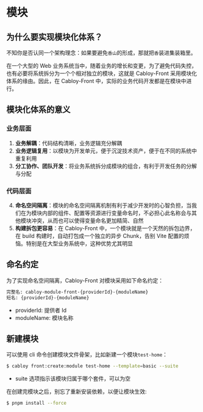 # 模块

## 为什么要实现模块化体系？

不知你是否认同一个架构理念：如果要避免`香山`的形成，那就把`香`装进集装箱里。

在一个大型的 Web 业务系统当中，随着业务的增长和变更，为了避免代码失控，也有必要将系统拆分为一个个相对独立的模块，这就是 Cabloy-Front 采用模块化体系的缘由。因此，在 Cabloy-Front 中，实际的业务代码开发都是在模块中进行。

## 模块化体系的意义

### 业务层面

1. **业务解耦**：代码结构清晰，业务逻辑充分解耦
2. **业务逻辑复用**：以模块为开发单元，便于沉淀技术资产，便于在不同的系统中重复利用
3. **分工协作、团队开发**：将业务系统拆分成模块的组合，有利于开发任务的分解与分配

### 代码层面

4. **命名空间隔离**：模块的命名空间隔离机制有利于减少开发时的心智负担，当我们在为模块内部的组件、配置等资源进行变量命名时，不必担心此名称会与其他模块冲突，从而也可以使得变量命名更加精简、自然
5. **构建拆包更容易**：在 Cabloy-Front 中，一个模块就是一个天然的拆包边界，在 build 构建时，自动打包成一个独立的异步 Chunk，告别 Vite 配置的烦恼。特别是在大型业务系统中，这种优势尤其明显

## 命名约定

为了实现命名空间隔离，Cabloy-Front 对模块采用如下命名约定：

```bash
完整名: cabloy-module-front-{providerId}-{moduleName}
短名: {providerId}-{moduleName}
```

- providerId: 提供者 Id
- moduleName: 模块名称

## 新建模块

可以使用 cli 命令创建模块文件骨架，比如新建一个模块`test-home`：

```bash
$ cabloy front:create:module test-home --template=basic --suite
```

- suite 选项指示该模块归属于哪个套件，可以为空

在创建完模块之后，别忘了重新安装依赖，以便让模块生效:

```bash
$ pnpm install --force
```
